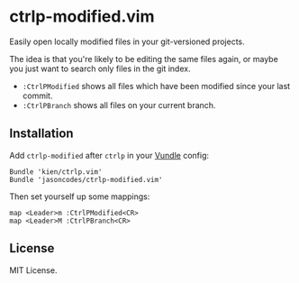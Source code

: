 # ctrlp-modified.vim

Easily open locally modified files in your git-versioned projects.

The idea is that you're likely to be editing the same files again, or maybe
you just want to search only files in the git index.

* `:CtrlPModified` shows all files which have been modified since your last commit.
* `:CtrlPBranch` shows all files on your current branch.

## Installation

Add `ctrlp-modified` after `ctrlp` in your [Vundle](https://github.com/gmarik/vundle) config:

``` vim
Bundle 'kien/ctrlp.vim'
Bundle 'jasoncodes/ctrlp-modified.vim'
```

Then set yourself up some mappings:

``` vim
map <Leader>m :CtrlPModified<CR>
map <Leader>M :CtrlPBranch<CR>
```

## License

MIT License.

